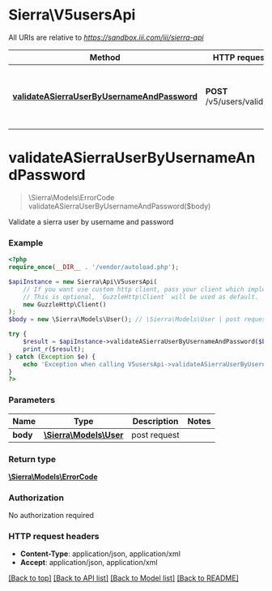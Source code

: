 # Sierra\V5usersApi

All URIs are relative to *https://sandbox.iii.com/iii/sierra-api*

Method | HTTP request | Description
------------- | ------------- | -------------
[**validateASierraUserByUsernameAndPassword**](V5usersApi.md#validateASierraUserByUsernameAndPassword) | **POST** /v5/users/validate | Validate a sierra user by username and password


# **validateASierraUserByUsernameAndPassword**
> \Sierra\Models\ErrorCode validateASierraUserByUsernameAndPassword($body)

Validate a sierra user by username and password



### Example
```php
<?php
require_once(__DIR__ . '/vendor/autoload.php');

$apiInstance = new Sierra\Api\V5usersApi(
    // If you want use custom http client, pass your client which implements `GuzzleHttp\ClientInterface`.
    // This is optional, `GuzzleHttp\Client` will be used as default.
    new GuzzleHttp\Client()
);
$body = new \Sierra\Models\User(); // \Sierra\Models\User | post request

try {
    $result = $apiInstance->validateASierraUserByUsernameAndPassword($body);
    print_r($result);
} catch (Exception $e) {
    echo 'Exception when calling V5usersApi->validateASierraUserByUsernameAndPassword: ', $e->getMessage(), PHP_EOL;
}
?>
```

### Parameters

Name | Type | Description  | Notes
------------- | ------------- | ------------- | -------------
 **body** | [**\Sierra\Models\User**](../Model/User.md)| post request |

### Return type

[**\Sierra\Models\ErrorCode**](../Model/ErrorCode.md)

### Authorization

No authorization required

### HTTP request headers

 - **Content-Type**: application/json, application/xml
 - **Accept**: application/json, application/xml

[[Back to top]](#) [[Back to API list]](../../README.md#documentation-for-api-endpoints) [[Back to Model list]](../../README.md#documentation-for-models) [[Back to README]](../../README.md)

